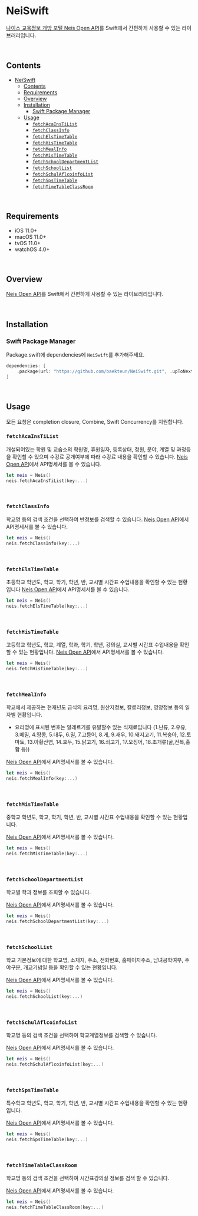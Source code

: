 # NeiSwift

[나이스 교육정보 개방 포털 Neis Open API](https://open.neis.go.kr/portal/data/dataset/searchDatasetPage.do)를 Swift에서 간편하게 사용할 수 있는 라이브러리입니다.

<br>

## Contents
- [NeiSwift](#neiswift)
  - [Contents](#contents)
  - [Requirements](#requirements)
  - [Overview](#overview)
  - [Installation](#installation)
    - [Swift Package Manager](#swift-package-manager)
  - [Usage](#usage)
    - [`fetchAcaInsTiList`](#fetchacainstilist)
    - [`fetchClassInfo`](#fetchclassinfo)
    - [`fetchElsTimeTable`](#fetchelstimetable)
    - [`fetchHisTimeTable`](#fetchhistimetable)
    - [`fetchMealInfo`](#fetchmealinfo)
    - [`fetchMisTimeTable`](#fetchmistimetable)
    - [`fetchSchoolDepartmentList`](#fetchschooldepartmentlist)
    - [`fetchSchoolList`](#fetchschoollist)
    - [`fetchSchulAflcoinfoList`](#fetchschulaflcoinfolist)
    - [`fetchSpsTimeTable`](#fetchspstimetable)
    - [`fetchTimeTableClassRoom`](#fetchtimetableclassroom)

<br>

## Requirements
- iOS 11.0+
- macOS 11.0+
- tvOS 11.0+
- watchOS 4.0+

<br>

## Overview
[Neis Open API](https://open.neis.go.kr/portal/data/dataset/searchDatasetPage.do)를 Swift에서 간편하게 사용할 수 있는 라이브러리입니다.

<br>

## Installation
### Swift Package Manager

Package.swift에 dependencies에 `NeiSwift`를 추가해주세요.

```swift
dependencies: [
    .package(url: "https://github.com/baekteun/NeiSwift.git", .upToNextMajor(from: "1.0.0"))
]
```

<br>

## Usage

모든 요청은 completion closure, Combine, Swift Concurrency를 지원합니다.

### `fetchAcaInsTiList`
개설되어있는 학원 및 교습소의 학원명, 휴원일자, 등록상태, 정원, 분야, 계열 및 과정등을 확인할 수 있으며 수강료 공개여부에 따라 수강료 내용을 확인할 수 있습니다.
[Neis Open API](https://open.neis.go.kr/portal/data/service/selectServicePage.do?page=1&rows=10&sortColumn=&sortDirection=&infId=OPEN15920190423094641415608&infSeq=1)에서 API명세서를 볼 수 있습니다.

```swift
let neis = Neis()
neis.fetchAcaInsTiList(key:...)
```

<br>

### `fetchClassInfo`
학교명 등의 검색 조건을 선택하여 반정보를 검색할 수 있습니다.
[Neis Open API](https://open.neis.go.kr/portal/data/service/selectServicePage.do?page=1&rows=10&sortColumn=&sortDirection=&infId=OPEN15320190408174919197546&infSeq=1)에서 API명세서를 볼 수 있습니다.

```swift
let neis = Neis()
neis.fetchClassInfo(key:...)
```

<br>

### `fetchElsTimeTable`
초등학교 학년도, 학교, 학기, 학년, 반, 교시별 시간표 수업내용을 확인할 수 있는 현황입니다
[Neis Open API](https://open.neis.go.kr/portal/data/service/selectServicePage.do?page=1&rows=10&sortColumn=&sortDirection=&infId=OPEN15020190408160341416743&infSeq=1)에서 API명세서를 볼 수 있습니다.

```swift
let neis = Neis()
neis.fetchElsTimeTable(key:...)
```

<br>

### `fetchHisTimeTable`
고등학교 학년도, 학교, 계열, 학과, 학기, 학년, 강의실, 교시별 시간표 수업내용을 확인할 수 있는 현황입니다.
[Neis Open API](https://open.neis.go.kr/portal/data/service/selectServicePage.do?page=1&rows=10&sortColumn=&sortDirection=&infId=OPEN18620200826103326268120&infSeq=1)에서 API명세서를 볼 수 있습니다.

```swift
let neis = Neis()
neis.fetchHisTimeTable(key:...)
```

<br>

### `fetchMealInfo`
학교에서 제공하는 현재년도 급식의 요리명, 원산지정보, 칼로리정보, 영양정보 등의 일자별 현황입니다.
     
* 요리명에 표시된 번호는 알레르기를 유발할수 있는 식재료입니다 (1.난류, 2.우유, 3.메밀, 4.땅콩, 5.대두, 6.밀, 7.고등어, 8.게, 9.새우, 10.돼지고기, 11.복숭아, 12.토마토, 13.아황산염, 14.호두, 15.닭고기, 16.쇠고기, 17.오징어, 18.조개류(굴,전복,홍합 등))

[Neis Open API](https://open.neis.go.kr/portal/data/service/selectServicePage.do?page=1&rows=10&sortColumn=&sortDirection=&infId=OPEN17320190722180924242823&infSeq=1)에서 API명세서를 볼 수 있습니다.

```swift
let neis = Neis()
neis.fetchMealInfo(key:...)
```

<br>

### `fetchMisTimeTable`
중학교 학년도, 학교, 학기, 학년, 반, 교시별 시간표 수업내용을 확인할 수 있는 현황입니다.

[Neis Open API](https://open.neis.go.kr/portal/data/service/selectServicePage.do?page=1&rows=10&sortColumn=&sortDirection=&infId=OPEN15120190408165334348844&infSeq=1)에서 API명세서를 볼 수 있습니다.

```swift
let neis = Neis()
neis.fetchMisTimeTable(key:...)
```

<br>

### `fetchSchoolDepartmentList`
학교별 학과 정보를 조회할 수 있습니다.

[Neis Open API](https://open.neis.go.kr/portal/data/service/selectServicePage.do?page=1&rows=10&sortColumn=&sortDirection=&infId=OPEN14020190311111456561190&infSeq=1)에서 API명세서를 볼 수 있습니다.

```swift
let neis = Neis()
neis.fetchSchoolDepartmentList(key:...)
```

<br>

### `fetchSchoolList`
학교 기본정보에 대한 학교명, 소재지, 주소, 전화번호, 홈페이지주소, 남녀공학여부, 주야구분, 개교기념일 등을 확인할 수 있는 현황입니다.

[Neis Open API](https://open.neis.go.kr/portal/data/service/selectServicePage.do?page=1&rows=10&sortColumn=&sortDirection=&infId=OPEN17020190531110010104913&infSeq=1)에서 API명세서를 볼 수 있습니다.

```swift
let neis = Neis()
neis.fetchSchoolList(key:...)
```

<br>

### `fetchSchulAflcoinfoList`
학교명 등의 검색 조건을 선택하여 학교계열정보를 검색할 수 있습니다.

[Neis Open API](https://open.neis.go.kr/portal/data/service/selectServicePage.do?page=1&rows=10&sortColumn=&sortDirection=&infId=OPEN13920190311110530306647&infSeq=1)에서 API명세서를 볼 수 있습니다.

```swift
let neis = Neis()
neis.fetchSchulAflcoinfoList(key:...)
```

<br>

### `fetchSpsTimeTable`
특수학교 학년도, 학교, 학기, 학년, 반, 교시별 시간표 수업내용을 확인할 수 있는 현황입니다.

[Neis Open API](https://open.neis.go.kr/portal/data/service/selectServicePage.do?page=2&rows=10&sortColumn=&sortDirection=&infId=OPEN18520200826093359591792&infSeq=1)에서 API명세서를 볼 수 있습니다.

```swift
let neis = Neis()
neis.fetchSpsTimeTable(key:...)
```

<br>

### `fetchTimeTableClassRoom`
학교명 등의 검색 조건을 선택하여 시간표강의실 정보를 검색 할 수 있습니다.

[Neis Open API](https://open.neis.go.kr/portal/data/service/selectServicePage.do?page=2&rows=10&sortColumn=&sortDirection=&infId=OPEN14120190311112536362172&infSeq=1)에서 API명세서를 볼 수 있습니다.

```swift
let neis = Neis()
neis.fetchTimeTableClassRoom(key:...)
```
